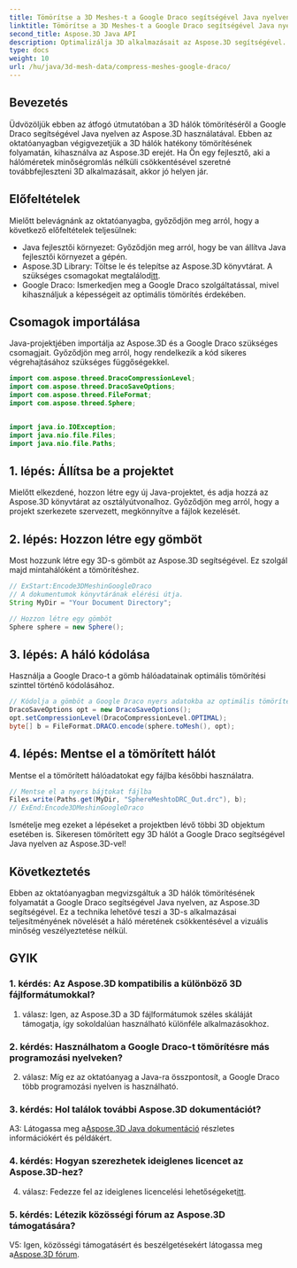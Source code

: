 ```yaml
---
title: Tömörítse a 3D Meshes-t a Google Draco segítségével Java nyelven
linktitle: Tömörítse a 3D Meshes-t a Google Draco segítségével Java nyelven
second_title: Aspose.3D Java API
description: Optimalizálja 3D alkalmazásait az Aspose.3D segítségével. Ismerje meg, hogyan tömöríthet hálókat a Google Draco segítségével Java nyelven. Kövesse lépésről lépésre szóló útmutatónkat a hatékony 3D fejlesztés érdekében.
type: docs
weight: 10
url: /hu/java/3d-mesh-data/compress-meshes-google-draco/
---
```

## Bevezetés

Üdvözöljük ebben az átfogó útmutatóban a 3D hálók tömörítéséről a Google Draco segítségével Java nyelven az Aspose.3D használatával. Ebben az oktatóanyagban végigvezetjük a 3D hálók hatékony tömörítésének folyamatán, kihasználva az Aspose.3D erejét. Ha Ön egy fejlesztő, aki a hálóméretek minőségromlás nélküli csökkentésével szeretné továbbfejleszteni 3D alkalmazásait, akkor jó helyen jár.

## Előfeltételek

Mielőtt belevágnánk az oktatóanyagba, győződjön meg arról, hogy a következő előfeltételek teljesülnek:

- Java fejlesztői környezet: Győződjön meg arról, hogy be van állítva Java fejlesztői környezet a gépén.
-  Aspose.3D Library: Töltse le és telepítse az Aspose.3D könyvtárat. A szükséges csomagokat megtalálod[itt](https://releases.aspose.com/3d/java/).
- Google Draco: Ismerkedjen meg a Google Draco szolgáltatással, mivel kihasználjuk a képességeit az optimális tömörítés érdekében.

## Csomagok importálása

Java-projektjében importálja az Aspose.3D és a Google Draco szükséges csomagjait. Győződjön meg arról, hogy rendelkezik a kód sikeres végrehajtásához szükséges függőségekkel.

```java
import com.aspose.threed.DracoCompressionLevel;
import com.aspose.threed.DracoSaveOptions;
import com.aspose.threed.FileFormat;
import com.aspose.threed.Sphere;


import java.io.IOException;
import java.nio.file.Files;
import java.nio.file.Paths;
```

## 1. lépés: Állítsa be a projektet

Mielőtt elkezdené, hozzon létre egy új Java-projektet, és adja hozzá az Aspose.3D könyvtárat az osztályútvonalhoz. Győződjön meg arról, hogy a projekt szerkezete szervezett, megkönnyítve a fájlok kezelését.

## 2. lépés: Hozzon létre egy gömböt

Most hozzunk létre egy 3D-s gömböt az Aspose.3D segítségével. Ez szolgál majd mintahálóként a tömörítéshez.

```java
// ExStart:Encode3DMeshinGoogleDraco
// A dokumentumok könyvtárának elérési útja.
String MyDir = "Your Document Directory";

// Hozzon létre egy gömböt
Sphere sphere = new Sphere();
```

## 3. lépés: A háló kódolása

Használja a Google Draco-t a gömb hálóadatainak optimális tömörítési szinttel történő kódolásához.

```java
// Kódolja a gömböt a Google Draco nyers adatokba az optimális tömörítési szint használatával.
DracoSaveOptions opt = new DracoSaveOptions();
opt.setCompressionLevel(DracoCompressionLevel.OPTIMAL);
byte[] b = FileFormat.DRACO.encode(sphere.toMesh(), opt);
```

## 4. lépés: Mentse el a tömörített hálót

Mentse el a tömörített hálóadatokat egy fájlba későbbi használatra.

```java
// Mentse el a nyers bájtokat fájlba
Files.write(Paths.get(MyDir, "SphereMeshtoDRC_Out.drc"), b);
// ExEnd:Encode3DMeshinGoogleDraco
```

Ismételje meg ezeket a lépéseket a projektben lévő többi 3D objektum esetében is. Sikeresen tömörített egy 3D hálót a Google Draco segítségével Java nyelven az Aspose.3D-vel!

## Következtetés

Ebben az oktatóanyagban megvizsgáltuk a 3D hálók tömörítésének folyamatát a Google Draco segítségével Java nyelven, az Aspose.3D segítségével. Ez a technika lehetővé teszi a 3D-s alkalmazásai teljesítményének növelését a háló méretének csökkentésével a vizuális minőség veszélyeztetése nélkül.

## GYIK

### 1. kérdés: Az Aspose.3D kompatibilis a különböző 3D fájlformátumokkal?

1. válasz: Igen, az Aspose.3D a 3D fájlformátumok széles skáláját támogatja, így sokoldalúan használható különféle alkalmazásokhoz.

### 2. kérdés: Használhatom a Google Draco-t tömörítésre más programozási nyelveken?

2. válasz: Míg ez az oktatóanyag a Java-ra összpontosít, a Google Draco több programozási nyelven is használható.

### 3. kérdés: Hol találok további Aspose.3D dokumentációt?

 A3: Látogassa meg a[Aspose.3D Java dokumentáció](https://reference.aspose.com/3d/java/) részletes információkért és példákért.

### 4. kérdés: Hogyan szerezhetek ideiglenes licencet az Aspose.3D-hez?

 4. válasz: Fedezze fel az ideiglenes licencelési lehetőségeket[itt](https://purchase.aspose.com/temporary-license/).

### 5. kérdés: Létezik közösségi fórum az Aspose.3D támogatására?

 V5: Igen, közösségi támogatásért és beszélgetésekért látogassa meg a[Aspose.3D fórum](https://forum.aspose.com/c/3d/18).
